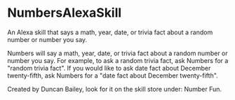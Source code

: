 # NumbersAlexaSkill
An Alexa skill that says a math, year, date, or trivia fact about a random number or number you say.

Numbers will say a math, year, date, or trivia fact about a random number or number you say. For example, to ask a random trivia fact, ask Numbers for a "random trivia fact". If you would like to ask date fact about December twenty-fifth, ask Numbers for a "date fact about December twenty-fifth".

Created by Duncan Bailey, look for it on the skill store under: Number Fun.
